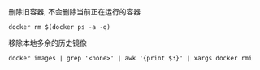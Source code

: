 删除旧容器, 不会删除当前正在运行的容器

```
docker rm $(docker ps -a -q)
```

移除本地多余的历史镜像

```
docker images | grep '<none>' | awk '{print $3}' | xargs docker rmi
```
